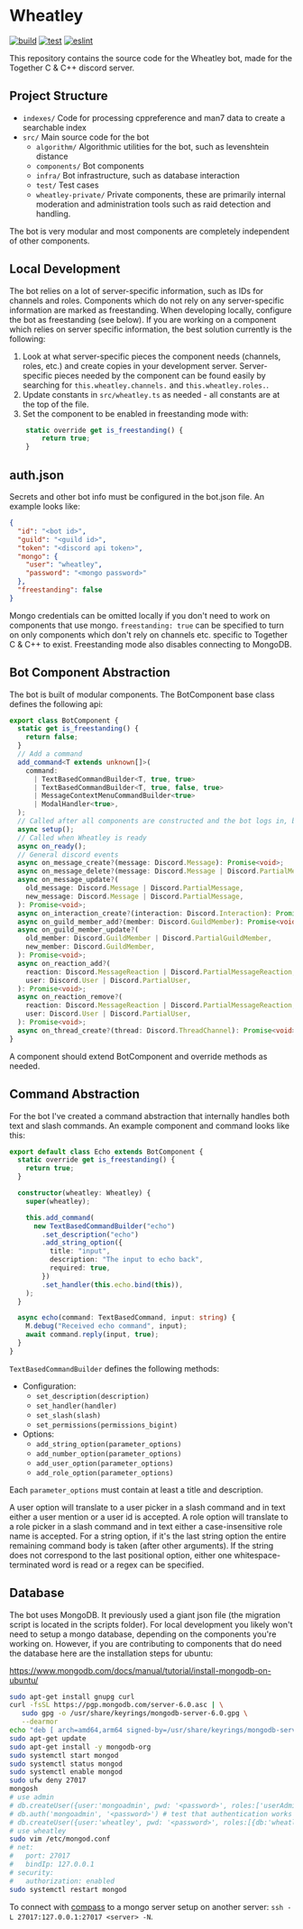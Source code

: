 # Wheatley

[![build](https://github.com/jeremy-rifkin/wheatley/actions/workflows/build.yml/badge.svg)](https://github.com/jeremy-rifkin/wheatley/actions/workflows/build.yml)
[![test](https://github.com/jeremy-rifkin/wheatley/actions/workflows/test.yml/badge.svg)](https://github.com/jeremy-rifkin/wheatley/actions/workflows/test.yml)
[![eslint](https://github.com/jeremy-rifkin/wheatley/actions/workflows/eslint.yml/badge.svg)](https://github.com/jeremy-rifkin/wheatley/actions/workflows/eslint.yml)

This repository contains the source code for the Wheatley bot, made for the Together C & C++ discord server.

## Project Structure

- `indexes/` Code for processing cppreference and man7 data to create a searchable index
- `src/` Main source code for the bot
  - `algorithm/` Algorithmic utilities for the bot, such as levenshtein distance
  - `components/` Bot components
  - `infra/` Bot infrastructure, such as database interaction
  - `test/` Test cases
  - `wheatley-private/` Private components, these are primarily internal moderation and administration tools such as
    raid detection and handling.

The bot is very modular and most components are completely independent of other components.

## Local Development

The bot relies on a lot of server-specific information, such as IDs for channels and roles. Components which do not rely
on any server-specific information are marked as freestanding. When developing locally, configure the bot as
freestanding (see below). If you are working on a component which relies on server specific information, the best
solution currently is the following:

1. Look at what server-specific pieces the component needs (channels, roles, etc.) and create copies in your development
   server. Server-specific pieces needed by the component can be found easily by searching for `this.wheatley.channels.`
   and `this.wheatley.roles.`.
2. Update constants in `src/wheatley.ts` as needed - all constants are at the top of the file.
3. Set the component to be enabled in freestanding mode with:

```ts
    static override get is_freestanding() {
        return true;
    }
```

## auth.json

Secrets and other bot info must be configured in the bot.json file. An example looks like:

```json
{
  "id": "<bot id>",
  "guild": "<guild id>",
  "token": "<discord api token>",
  "mongo": {
    "user": "wheatley",
    "password": "<mongo password>"
  },
  "freestanding": false
}
```

Mongo credentials can be omitted locally if you don't need to work on components that use mongo. `freestanding: true`
can be specified to turn on only components which don't rely on channels etc. specific to Together C & C++ to exist.
Freestanding mode also disables connecting to MongoDB.

## Bot Component Abstraction

The bot is built of modular components. The BotComponent base class defines the following api:

```ts
export class BotComponent {
  static get is_freestanding() {
    return false;
  }
  // Add a command
  add_command<T extends unknown[]>(
    command:
      | TextBasedCommandBuilder<T, true, true>
      | TextBasedCommandBuilder<T, true, false, true>
      | MessageContextMenuCommandBuilder<true>
      | ModalHandler<true>,
  );
  // Called after all components are constructed and the bot logs in, but before bot commands are finalized
  async setup();
  // Called when Wheatley is ready
  async on_ready();
  // General discord events
  async on_message_create?(message: Discord.Message): Promise<void>;
  async on_message_delete?(message: Discord.Message | Discord.PartialMessage): Promise<void>;
  async on_message_update?(
    old_message: Discord.Message | Discord.PartialMessage,
    new_message: Discord.Message | Discord.PartialMessage,
  ): Promise<void>;
  async on_interaction_create?(interaction: Discord.Interaction): Promise<void>;
  async on_guild_member_add?(member: Discord.GuildMember): Promise<void>;
  async on_guild_member_update?(
    old_member: Discord.GuildMember | Discord.PartialGuildMember,
    new_member: Discord.GuildMember,
  ): Promise<void>;
  async on_reaction_add?(
    reaction: Discord.MessageReaction | Discord.PartialMessageReaction,
    user: Discord.User | Discord.PartialUser,
  ): Promise<void>;
  async on_reaction_remove?(
    reaction: Discord.MessageReaction | Discord.PartialMessageReaction,
    user: Discord.User | Discord.PartialUser,
  ): Promise<void>;
  async on_thread_create?(thread: Discord.ThreadChannel): Promise<void>;
}
```

A component should extend BotComponent and override methods as needed.

## Command Abstraction

For the bot I've created a command abstraction that internally handles both text and slash commands. An example
component and command looks like this:

```ts
export default class Echo extends BotComponent {
  static override get is_freestanding() {
    return true;
  }

  constructor(wheatley: Wheatley) {
    super(wheatley);

    this.add_command(
      new TextBasedCommandBuilder("echo")
        .set_description("echo")
        .add_string_option({
          title: "input",
          description: "The input to echo back",
          required: true,
        })
        .set_handler(this.echo.bind(this)),
    );
  }

  async echo(command: TextBasedCommand, input: string) {
    M.debug("Received echo command", input);
    await command.reply(input, true);
  }
}
```

`TextBasedCommandBuilder` defines the following methods:

- Configuration:
  - `set_description(description)`
  - `set_handler(handler)`
  - `set_slash(slash)`
  - `set_permissions(permissions_bigint)`
- Options:
  - `add_string_option(parameter_options)`
  - `add_number_option(parameter_options)`
  - `add_user_option(parameter_options)`
  - `add_role_option(parameter_options)`

Each `parameter_options` must contain at least a title and description.

A user option will translate to a user picker in a slash command and in text either a user mention or a user id is
accepted. A role option will translate to a role picker in a slash command and in text either a case-insensitive role
name is accepted. For a string option, if it's the last string option the entire remaining command body is taken (after
other arguments). If the string does not correspond to the last positional option, either one whitespace-terminated word
is read or a regex can be specified.

## Database

The bot uses MongoDB. It previously used a giant json file (the migration script is located in the scripts folder). For
local development you likely won't need to setup a mongo database, depending on the components you're working on.
However, if you are contributing to components that do need the database here are the installation steps for ubuntu:

https://www.mongodb.com/docs/manual/tutorial/install-mongodb-on-ubuntu/

```sh
sudo apt-get install gnupg curl
curl -fsSL https://pgp.mongodb.com/server-6.0.asc | \
   sudo gpg -o /usr/share/keyrings/mongodb-server-6.0.gpg \
   --dearmor
echo "deb [ arch=amd64,arm64 signed-by=/usr/share/keyrings/mongodb-server-6.0.gpg ] https://repo.mongodb.org/apt/ubuntu focal/mongodb-org/6.0 multiverse" | sudo tee /etc/apt/sources.list.d/mongodb-org-6.0.list
sudo apt-get update
sudo apt-get install -y mongodb-org
sudo systemctl start mongod
sudo systemctl status mongod
sudo systemctl enable mongod
sudo ufw deny 27017
mongosh
# use admin
# db.createUser({user:'mongoadmin', pwd: '<password>', roles:['userAdminAnyDatabase']})
# db.auth('mongoadmin', '<password>') # test that authentication works
# db.createUser({user:'wheatley', pwd: '<password>', roles:[{db:'wheatley', role:'readWrite'}]})
# use wheatley
sudo vim /etc/mongod.conf
# net:
#   port: 27017
#   bindIp: 127.0.0.1
# security:
#   authorization: enabled
sudo systemctl restart mongod
```

To connect with [compass](https://www.mongodb.com/try/download/compass) to a mongo server setup on another server:
`ssh -L 27017:127.0.0.1:27017 <server> -N`.
